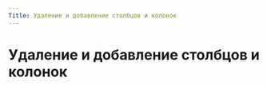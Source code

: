 ```yaml
---
Title: Удаление и добавление столбцов и колонок
---
```



Удаление и добавление столбцов и колонок
========================================
